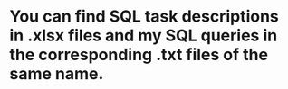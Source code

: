 # You can find SQL task descriptions in .xlsx files and my SQL queries in the corresponding .txt files of the same name.
